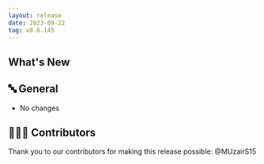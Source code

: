 ```yaml
---
layout: release
date: 2023-09-22
tag: v0.6.145
---
```


## What's New

## 🔤 General

- No changes

## 👨🏽‍💻 Contributors

Thank you to our contributors for making this release possible:
@MUzairS15
